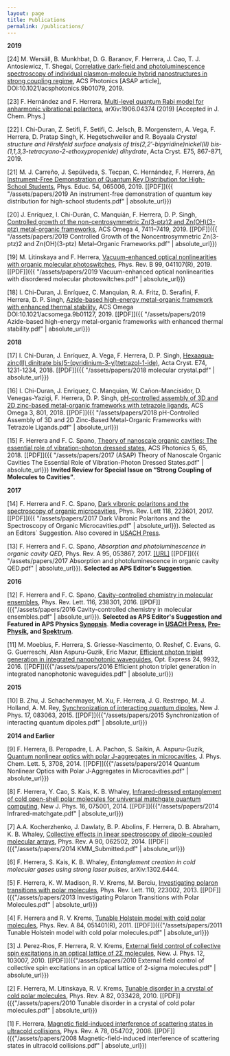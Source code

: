```yaml
---
layout: page
title: Publications
permalink: /publications/
---
```


**2019**

[24] M. Wersäll, B. Munkhbat, D. G. Baranov, F. Herrera, J. Cao, T. J. Antosiewicz, T. Shegai, [Correlative dark-field and photoluminescence spectroscopy of individual plasmon-molecule hybrid nanostructures in strong coupling regime](https://pubs.acs.org/doi/abs/10.1021/acsphotonics.9b01079), ACS Photonics [ASAP article], DOI:10.1021/acsphotonics.9b01079, 2019. 

[23] F. Hernández and F. Herrera, [Multi-level quantum Rabi model for anharmonic vibrational polaritons](https://arxiv.org/abs/1906.04374), arXiv:1906.04374 (2019) [Accepted in J. Chem. Phys.]

[22] I. Chi-Duran, Z. Setifi, F. Setifi, C. Jelsch, B. Morgenstern, A. Vega, F. Herrera, D. Pratap Singh, K. Hegetschweiler and R. Boyaala *Crystal structure and Hirshfeld surface analysis of tris­(2,2′-bi­pyridine)­nickel(II) bis­(1,1,3,3-tetra­cyano-2-eth­oxy­propenide) dihydrate*, Acta Cryst. E75, 867-871, 2019.


[21] M. J. Carreño, J. Sepúlveda, S. Tecpan, C. Hernández, F. Herrera, [An Instrument-Free Demonstration of Quantum Key Distribution for High-School Students](https://doi.org/10.1088/1361-6552/ab377c), Phys. Educ. 54, 065006, 2019. [[PDF]]({{ "/assets/papers/2019 An instrument-free demonstration of quantum key distribution for high-school students.pdf" | absolute_url}})

[20] J. Enríquez, I. Chi-Durán, C. Manquián, F. Herrera, D. P. Singh, [Controlled growth of the non-centrosymmetric Zn(3-ptz)2 and Zn(OH)(3-ptz) metal-organic frameworks](https://pubs.acs.org/doi/10.1021/acsomega.9b00236), ACS Omega 4, 7411–7419, 2019. [[PDF]]({{ "/assets/papers/2019 Controlled Growth of the Noncentrosymmetric Zn(3-ptz)2 and Zn(OH)(3-ptz) Metal–Organic Frameworks.pdf" | absolute_url}})
 

[19] M. Litinskaya and F. Herrera, [Vacuum-enhanced optical nonlinearities with organic molecular photoswitches](https://journals.aps.org/prb/abstract/10.1103/PhysRevB.99.041107), Phys. Rev. B 99, 041107(R), 2019. [[PDF]]({{ "/assets/papers/2019 Vacuum-enhanced optical nonlinearities with disordered molecular photoswitches.pdf" | absolute_url}})


[18] I. Chi-Duran, J. Enríquez, C. Manquian, R. A. Fritz, D. Serafini, F. Herrera, D. P. Singh, [Azide-based high-energy metal-organic framework with enhanced thermal stability](https://pubs.acs.org/doi/abs/10.1021/acsomega.9b01127), ACS Omega DOI:10.1021/acsomega.9b01127, 2019. [[PDF]]({{ "/assets/papers/2019 Azide-based high-energy metal-organic frameworks with enhanced thermal stability.pdf" | absolute_url}})




**2018**


[17] I. Chi-Duran, J. Enríquez, A. Vega, F. Herrera, D. P. Singh, [Hexa­aqua­zinc(II) dinitrate bis­(5-(pyridinium-3-yl)tetra­zol-1-ide)](http://scripts.iucr.org/cgi-bin/paper?S205698901801112X), Acta Cryst. E74, 1231-1234, 2018.  [[PDF]]({{ "/assets/papers/2018 molecular crystal.pdf" | absolute_url}})

[16] I. Chi-Duran, J. Enriquez, C. Manquian, W. Cañon-Mancisidor, D. Venegas-Yazigi, F. Herrera, D. P. Singh, [pH-controlled assembly of 3D and 2D zinc-based metal-organic frameworks with tetrazole ligands](https://pubs.acs.org/doi/abs/10.1021/acsomega.7b01792), ACS Omega 3, 801, 2018. [[PDF]]({{ "/assets/papers/2018 pH-Controlled Assembly of 3D and 2D Zinc-Based Metal-Organic Frameworks with Tetrazole Ligands.pdf" | absolute_url}})


[15] F. Herrera and F. C. Spano, [Theory of nanoscale organic cavities: The essential role of vibration-photon dressed states](http://pubs.acs.org/doi/10.1021/acsphotonics.7b00728), ACS Photonics 5, 65, 2018. [[PDF]]({{ "/assets/papers/2017 (ASAP) Theory of Nanoscale Organic Cavities The Essential Role of Vibration-Photon Dressed States.pdf" | absolute_url}}) **Invited Review for Special Issue on “Strong Coupling of Molecules to Cavities”**.

**2017**

[14] F. Herrera and F. C. Spano, [Dark vibronic polaritons and the spectroscopy of organic microcavities](https://journals.aps.org/prl/abstract/10.1103/PhysRevLett.118.223601), Phys. Rev. Lett 118, 223601, 2017. [[PDF]]({{ "/assets/papers/2017 Dark Vibronic Polaritons and the Spectroscopy of Organic Microcavities.pdf" | absolute_url}}). Selected as an Editors´ Suggestion. Also covered in [USACH Press](http://www.udesantiagoaldia.usach.cl/content/investigador-de-la-universidad-realiza-aporte-mundial-en-torno-fisica-cuantica).

[13] F. Herrera and  F. C. Spano, *Absorption and photoluminescence in organic cavity QED*, Phys. Rev. A 95, 053867, 2017. [[URL]](https://journals.aps.org/pra/abstract/10.1103/PhysRevA.95.053867) [[PDF]]({{ "/assets/papers/2017 Absorption and photoluminescence in organic cavity QED.pdf" | absolute_url}}). **Selected as APS Editor's Suggestion**. 

**2016**

[12] F. Herrera and F. C. Spano, [Cavity-controlled chemistry in molecular ensembles](https://journals.aps.org/prl/abstract/10.1103/PhysRevLett.116.238301), Phys. Rev. Lett. 116, 238301, 2016. [[PDF]]({{"/assets/papers/2016 Cavity-controlled chemistry in molecular ensembles.pdf" | absolute_url}}). **Selected as APS Editor's Suggestion and Featured in APS Physics [Synopsis](http://physics.aps.org/synopsis-for/10.1103/PhysRevLett.116.238301)**. **Media coverage in [USACH Press](http://www.udesantiagoaldia.usach.cl/content/academico-realiza-hallazgo-sobre-control-de-reacciones-quimicas-usando-optica-cuantica), [Pro-Physik](http://www.pro-physik.de/details/news/9451181/Wie_Vakuum_auf_chemische_Reaktionen_wirkt.html), and [Spektrum](http://www.spektrum.de/news/chemische-effizienz-aus-dem-nichts/1414179)**.

[11] M. Moebius, F. Herrera, S. Griesse-Nascimento, O. Reshef, C. Evans, G. G. Guerreschi, Alan Aspuru-Guzik, Eric Mazur,   [Efficient photon triplet generation in integrated nanophotonic waveguides](https://www.osapublishing.org/oe/abstract.cfm?uri=oe-24-9-9932), Opt. Express 24, 9932, 2016. [[PDF]]({{"/assets/papers/2016 Efficient photon triplet generation in integrated nanophotonic waveguides.pdf" | absolute_url}})

**2015**

[10] B. Zhu, J. Schachenmayer, M. Xu, F. Herrera, J. G. Restrepo, M. J. Holland, A. M. Rey, [Synchronization of interacting quantum dipoles](http://iopscience.iop.org/article/10.1088/1367-2630/17/8/083063/meta), New J. Phys. 17, 083063, 2015.  [[PDF]]({{"/assets/papers/2015 Synchronization of interacting quantum dipoles.pdf" | absolute_url}})

**2014 and Earlier**

[9] F. Herrera, B. Peropadre, L. A. Pachon, S. Saikin, A. Aspuru-Guzik, [Quantum nonlinear optics with polar J-aggregates in microcavities](http://pubs.acs.org/doi/abs/10.1021/jz501905h), J. Phys. Chem. Lett. 5, 3708, 2014. [[PDF]]({{"/assets/papers/2014 Quantum Nonlinear Optics with Polar J‑Aggregates in Microcavities.pdf" | absolute_url}})

[8] F. Herrera, Y. Cao, S. Kais, K. B. Whaley, [Infrared-dressed entanglement of cold open-shell polar molecules for universal matchgate quantum computing](http://iopscience.iop.org/1367-2630/16/7/075001/), New J. Phys. 16, 075001, 2014. [[PDF]]({{"/assets/papers/2014 Infrared-matchgate.pdf" | absolute_url}})

[7] A.A. Kocherzhenko, J. Dawlaty, B. P. Abolins, F. Herrera, D. B. Abraham, K. B. Whaley, [Collective effects in linear spectroscopy of dipole-coupled molecular arrays](http://journals.aps.org/pra/abstract/10.1103/PhysRevA.90.062502), Phys. Rev. A 90, 062502, 2014. [[PDF]]({{"/assets/papers/2014 KMM_Submitted.pdf" | absolute_url}})

[6] F. Herrera, S. Kais, K. B. Whaley, *Entanglement creation in cold molecular gases using strong laser pulses*, arXiv:1302.6444.

[5] F. Herrera, K. W. Madison, R. V. Krems, M. Berciu, [Investigating polaron transitions with polar molecules](http://journals.aps.org/prl/abstract/10.1103/PhysRevLett.110.223002), Phys. Rev. Lett. 110, 223002, 2013. [[PDF]]({{"/assets/papers/2013 Investigating Polaron Transitions with Polar Molecules.pdf" | absolute_url}})

[4] F. Herrera and R. V. Krems, [Tunable Holstein model with cold polar molecules](http://journals.aps.org/pra/abstract/10.1103/PhysRevA.84.051401),  Phys. Rev. A 84, 051401(R), 2011. [[PDF]]({{"/assets/papers/2011 Tunable Holstein model with cold polar molecules.pdf" | absolute_url}})

[3] J. Perez-Rıos, F. Herrera, R. V. Krems, [External field control of collective spin excitations in an optical lattice of 2Σ molecules](http://iopscience.iop.org/1367-2630/12/10/103007/), New. J. Phys. 12, 103007, 2010. [[PDF]]({{"/assets/papers/2010 External field control of collective spin excitations in an optical lattice of 2-sigma molecules.pdf" | absolute_url}})

[2] F. Herrera, M. Litinskaya, R. V. Krems, [Tunable disorder in a crystal of cold polar molecules](http://journals.aps.org/pra/abstract/10.1103/PhysRevA.82.033428), Phys. Rev. A 82, 033428, 2010. [[PDF]]({{"/assets/papers/2010 Tunable disorder in a crystal of cold polar molecules.pdf" | absolute_url}})

[1] F. Herrera, [Magnetic field-induced interference of scattering states in ultracold collisions](http://journals.aps.org/pra/abstract/10.1103/PhysRevA.78.054702), Phys. Rev. A 78, 054702, 2008. [[PDF]]({{"/assets/papers/2008 Magnetic-field-induced interference of scattering states in ultracold collisions.pdf" | absolute_url}})

